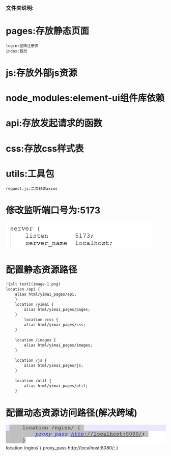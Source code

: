 
### 文件夹说明:
# pages:存放静态页面
    login:登陆注册页
    index:首页
# js:存放外部js资源
# node_modules:element-ui组件库依赖
# api:存放发起请求的函数
# css:存放css样式表
# utils:工具包
    request.js:二次封装axios

# 修改监听端口号为:5173
![alt text](image.png)
# 配置静态资源路径
    ![alt text](image-1.png)
    location /api {
		alias html/yimai_pages/api;
		}
		location /yimai {
			alias html/yimai_pages/pages;
		}
		    location /css {
            alias html/yimai_pages/css;
        }
        
        location /images {
            alias html/yimai_pages/images;
        }
        
        location /js {
            alias html/yimai_pages/js;
        }
        
        location /util {
            alias html/yimai_pages/util;
        }
 # 配置动态资源访问路径(解决跨域)
 ![alt text](image-2.png)
 	location /nginx/ {
			proxy_pass http://localhost:8080/;
		}